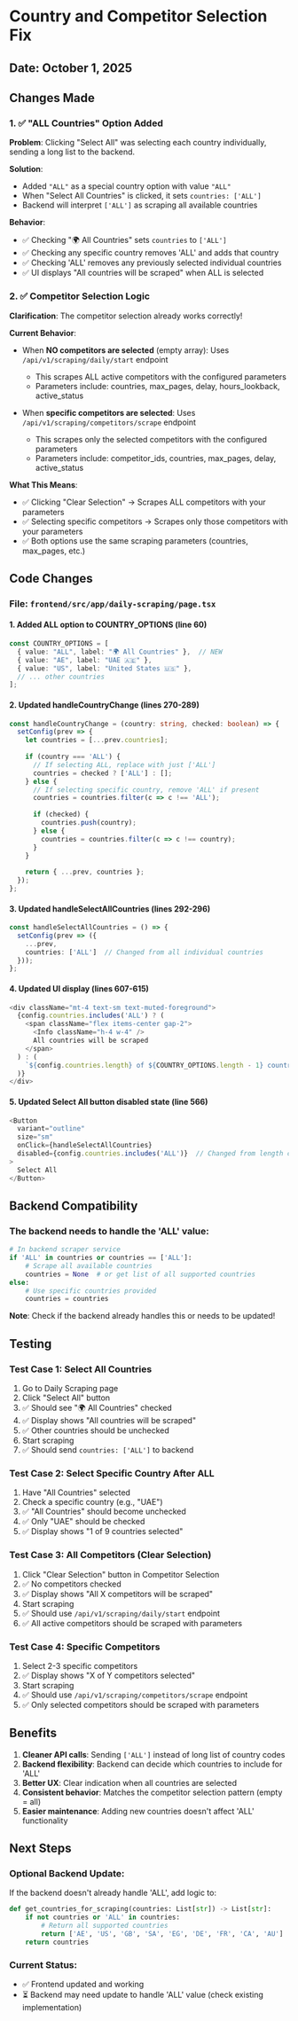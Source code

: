 # Country and Competitor Selection Fix

## Date: October 1, 2025

## Changes Made

### 1. ✅ "ALL Countries" Option Added
**Problem**: Clicking "Select All" was selecting each country individually, sending a long list to the backend.

**Solution**:
- Added `"ALL"` as a special country option with value `"ALL"`
- When "Select All Countries" is clicked, it sets `countries: ['ALL']`
- Backend will interpret `['ALL']` as scraping all available countries

**Behavior**:
- ✅ Checking "🌍 All Countries" sets `countries` to `['ALL']`
- ✅ Checking any specific country removes 'ALL' and adds that country
- ✅ Checking 'ALL' removes any previously selected individual countries
- ✅ UI displays "All countries will be scraped" when ALL is selected

### 2. ✅ Competitor Selection Logic
**Clarification**: The competitor selection already works correctly!

**Current Behavior**:
- When **NO competitors are selected** (empty array): Uses `/api/v1/scraping/daily/start` endpoint
  - This scrapes ALL active competitors with the configured parameters
  - Parameters include: countries, max_pages, delay, hours_lookback, active_status
  
- When **specific competitors are selected**: Uses `/api/v1/scraping/competitors/scrape` endpoint
  - This scrapes only the selected competitors with the configured parameters
  - Parameters include: competitor_ids, countries, max_pages, delay, active_status

**What This Means**:
- ✅ Clicking "Clear Selection" → Scrapes ALL competitors with your parameters
- ✅ Selecting specific competitors → Scrapes only those competitors with your parameters
- ✅ Both options use the same scraping parameters (countries, max_pages, etc.)

## Code Changes

### File: `frontend/src/app/daily-scraping/page.tsx`

#### 1. Added ALL option to COUNTRY_OPTIONS (line 60)
```typescript
const COUNTRY_OPTIONS = [
  { value: "ALL", label: "🌍 All Countries" },  // NEW
  { value: "AE", label: "UAE 🇦🇪" },
  { value: "US", label: "United States 🇺🇸" },
  // ... other countries
];
```

#### 2. Updated handleCountryChange (lines 270-289)
```typescript
const handleCountryChange = (country: string, checked: boolean) => {
  setConfig(prev => {
    let countries = [...prev.countries];
    
    if (country === 'ALL') {
      // If selecting ALL, replace with just ['ALL']
      countries = checked ? ['ALL'] : [];
    } else {
      // If selecting specific country, remove 'ALL' if present
      countries = countries.filter(c => c !== 'ALL');
      
      if (checked) {
        countries.push(country);
      } else {
        countries = countries.filter(c => c !== country);
      }
    }
    
    return { ...prev, countries };
  });
};
```

#### 3. Updated handleSelectAllCountries (lines 292-296)
```typescript
const handleSelectAllCountries = () => {
  setConfig(prev => ({
    ...prev,
    countries: ['ALL']  // Changed from all individual countries
  }));
};
```

#### 4. Updated UI display (lines 607-615)
```typescript
<div className="mt-4 text-sm text-muted-foreground">
  {config.countries.includes('ALL') ? (
    <span className="flex items-center gap-2">
      <Info className="h-4 w-4" />
      All countries will be scraped
    </span>
  ) : (
    `${config.countries.length} of ${COUNTRY_OPTIONS.length - 1} countries selected`
  )}
</div>
```

#### 5. Updated Select All button disabled state (line 566)
```typescript
<Button
  variant="outline"
  size="sm"
  onClick={handleSelectAllCountries}
  disabled={config.countries.includes('ALL')}  // Changed from length check
>
  Select All
</Button>
```

## Backend Compatibility

### The backend needs to handle the 'ALL' value:
```python
# In backend scraper service
if 'ALL' in countries or countries == ['ALL']:
    # Scrape all available countries
    countries = None  # or get list of all supported countries
else:
    # Use specific countries provided
    countries = countries
```

**Note**: Check if the backend already handles this or needs to be updated!

## Testing

### Test Case 1: Select All Countries
1. Go to Daily Scraping page
2. Click "Select All" button
3. ✅ Should see "🌍 All Countries" checked
4. ✅ Display shows "All countries will be scraped"
5. ✅ Other countries should be unchecked
6. Start scraping
7. ✅ Should send `countries: ['ALL']` to backend

### Test Case 2: Select Specific Country After ALL
1. Have "All Countries" selected
2. Check a specific country (e.g., "UAE")
3. ✅ "All Countries" should become unchecked
4. ✅ Only "UAE" should be checked
5. ✅ Display shows "1 of 9 countries selected"

### Test Case 3: All Competitors (Clear Selection)
1. Click "Clear Selection" button in Competitor Selection
2. ✅ No competitors checked
3. ✅ Display shows "All X competitors will be scraped"
4. Start scraping
5. ✅ Should use `/api/v1/scraping/daily/start` endpoint
6. ✅ All active competitors should be scraped with parameters

### Test Case 4: Specific Competitors
1. Select 2-3 specific competitors
2. ✅ Display shows "X of Y competitors selected"
3. Start scraping
4. ✅ Should use `/api/v1/scraping/competitors/scrape` endpoint
5. ✅ Only selected competitors should be scraped with parameters

## Benefits

1. **Cleaner API calls**: Sending `['ALL']` instead of long list of country codes
2. **Backend flexibility**: Backend can decide which countries to include for 'ALL'
3. **Better UX**: Clear indication when all countries are selected
4. **Consistent behavior**: Matches the competitor selection pattern (empty = all)
5. **Easier maintenance**: Adding new countries doesn't affect 'ALL' functionality

## Next Steps

### Optional Backend Update:
If the backend doesn't already handle 'ALL', add logic to:
```python
def get_countries_for_scraping(countries: List[str]) -> List[str]:
    if not countries or 'ALL' in countries:
        # Return all supported countries
        return ['AE', 'US', 'GB', 'SA', 'EG', 'DE', 'FR', 'CA', 'AU']
    return countries
```

### Current Status:
- ✅ Frontend updated and working
- ⏳ Backend may need update to handle 'ALL' value (check existing implementation)
